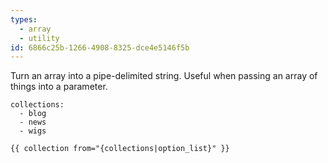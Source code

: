 ```yaml
---
types:
  - array
  - utility
id: 6866c25b-1266-4908-8325-dce4e5146f5b
---
```

Turn an array into a pipe-delimited string. Useful when passing an array of things into a parameter.

```.language-yaml
collections:
  - blog
  - news
  - wigs
```

```
{{ collection from="{collections|option_list}" }}
```
